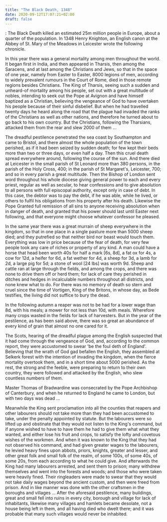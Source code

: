```yaml
---
title: "The Black Death, 1348"
date: 2020-09-12T17:07:21+02:00
draft: false
---
```


: The Black Death killed an estimated 25m million people in Europe, about a
quarter of the population. In 1348 Henry Knighton, an English canon at the Abbey
of St. Mary of the Meadows in Leicester wrote the following chronicle.


In this year there was a general mortality among men throughout the world. It
began first in India, and then appeared in Tharsis, then among the Saracens, and
at last among the Christians and Jews, so that in the space of one year, namely
from Easter to Easter, 8000 legions of men, according to widely prevalent
rumours in the Court of Rome, died in those remote regions besides Christians.
The King of Tharsis, seeing such a sudden and unheard-of mortality among his
people, set out with a great multitude of nobles, intending to seek out the Pope
at Avignon and have himself baptized as a Christian, believing the vengeance  of
God to have overtaken his people because of their sinful disbelief. But when he
had travelled twenty days he heard along the road that the plague had invaded
the ranks of the Christians as well as other nations, and therefore he turned
about to go back to his own country. But the Christians, following the
Tharsians, attacked them from the rear and slew 2000 of them ...

The dreadful pestilence penetrated the sea coast by Southampton and came to
Bristol, and there almost the whole population of the town perished, as if it
had been seized by sudden death; for few kept their beds more than two or three
days, or even half a day. Then this cruel death spread everywhere around,
following the course of the sun. And there died at Leicester in the small parish
of St Leonard more than 380 persons, in the parish of the Holy Cross, 400; in
the parish of St Margaret's, Leicester, 700; and so in every parish a great
multitude. Then the Bishop of London sent word throughout his whole diocese
giving general power to each and every priest, regular as well as secular, to
hear confessions and to give absolution to all persons with full episcopal
authority, except only in case of debt. In this case, the debtor was to pay the
debt, if he was able, while he lived, or others to fulfil his obligations from
his property after his death. Likewise the Pope Granted full remission of all
sins to anyone receiving absolution when in danger of death, and granted that
his power should last until Easter next following, and that everyone might
choose whatever confessor he pleased.

In the same year there was a great murrain of sheep everywhere in the kingdom,
so that in one place in a single pasture more than 5000 sheep died; and they
putrefied so that neither bird nor beast would touch them. Everything was low in
price because of the fear of death, for very few people took any care of riches
or property of any kind. A man could have a horse that head been worth 40s for
half a mark [6s, 8d], a fat ox for 4s, a cow for 12d, a heifer for 6d, a fat
wether for 4d, a sheep for 3d, a lamb for 2d, a large pig for 5d; a stone of
wool [24 lbs] was worth 9d. Sheep and cattle ran at large through the fields,
and among the crops, and there was none to drive them off or herd them; for lack
of care they perished in ditches and hedges in incalculable numbers throughout
all districts, and none knew what to do. For there was no memory of death so
stern and cruel since the time of Vortigen, King of the Britons, in whose day,
as Bede testifies, the living did not suffice to bury the dead.

In the following autumn a reaper was not to be had for a lower wage than 8d,
with his meals; a mower for not less than 10d, with meals. Wherefore many crops
wasted in the fields for lack of harvesters. But in the year of the pestilence,
as has been said above, there was so great an abundance of every kind of grain
that almost no one cared for it.

The Scots, hearing of the dreadful plague among the English suspected that it
had come through the vengeance of God, and, according to the common report, they
were accustomed to swear 'be the foul deth of England'. Believing that the wrath
of God gad befallen the English, they assembled at Selkerk forest with the
intention of invading the kingdom, when the fierce mortality overtook them, and
in a short time about 5000 perished. As the rest, the strong and the feeble,
were preparing to return to their own country, they were followed and attacked
by the English, who slew countless numbers of them.

Master Thomas of Bradwardine was consecrated by the Pope Archbishop of
Canterbury, and when he returned to England he came to London, but with two days
was dead ...

Meanwhile the King sent proclamation into all the counties that reapers and
other labourers should not take more than they had been accustomed to take,
under the penalty appointed by statute. But the labourers were so lifted up and
obstinate that they would not listen to the King's command, but if anyone wished
to have to have them he had to give them what what they wanted, and either lose
his fruit and crops, to satisfy the lofty and covetous wishes of the workmen.
And when it was known to the King that they had not observed his command, and
had given greater wages to the labourers, he levied heavy fines upon abbots,
priors, knights, greater and lesser, and other great folk and small folk of the
realm, of some 100s, of some 40s, of some 20s, from each according to what he
could give. And afterwards the King had many labourers arrested, and sent them
to prison; many withdrew themselves and went into the forests and woods; and
those who were taken were heavily fined. Their ringleaders were made to swear
that they would not take daily wages beyond the ancient custom, and then were
freed from prison. And in like manner was done with the other craftsmen in the
boroughs and villages ... After the aforesaid pestilence, many buildings, great
and small fell into ruins in every city, borough and village for lack of
inhabitants, likewise many villages and hamlets became desolate, not a house
being left in them, and all having died who dwelt there; and it was probable
that many such villages would never be inhabited.
